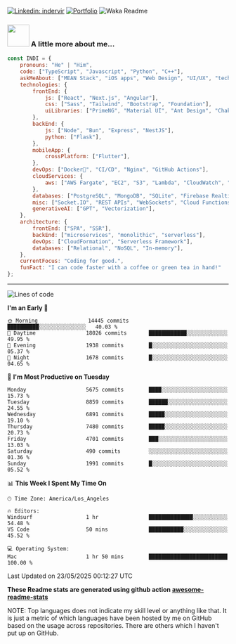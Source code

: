 

[![Linkedin: indervir](https://img.shields.io/badge/-Indervir%20Singh-blue?style=flat-square&logo=Linkedin&logoColor=white&link=https://www.linkedin.com/in/indervir-singh/)](https://www.linkedin.com/in/indervir-singh/)
[![Portfolio](https://img.shields.io/badge/Developer%20Portfolio-46a2f1.svg?&style=flat-square&logo=Google-Chrome&logoColor=white&link=https://www.softwareindi.com/)](https://www.softwareindi.com)
![Waka Readme](https://github.com/indervirsingh/indervirsingh/workflows/Waka%20Readme/badge.svg)

<!-- ### 📫 Like to meet me?

Pick a slot if you'd like to meet me and chat about anything you are passionate about - but make sure to describe the agenda

<a href="https://calendly.com/anmol098/30min" target="_blank"><img width="498" alt="meet_link" src="https://user-images.githubusercontent.com/15426564/144297439-f530f383-e73e-41e0-9914-a9b7d3f432e5.png"></a>

👇 Hit in your console or terminal to connect with me.

```bash
npx anmol
```
**👆 This command line tool can be found at [npx anmol](https://github.com/anmol098/npx_card)** -->

### <img src="https://media.giphy.com/media/VgCDAzcKvsR6OM0uWg/giphy.gif" width="50"> A little more about me...  

```javascript
const INDI = {
    pronouns: "He" | "Him",
    code: ["TypeScript", "Javascript", "Python", "C++"],
    askMeAbout: ["MEAN Stack", "iOS apps", "Web Design", "UI/UX", "tech trends"],
    technologies: {
        frontEnd: {
            js: ["React", "Next.js", "Angular"],
            css: ["Sass", "Tailwind", "Bootstrap", "Foundation"],
            uiLibraries: ["PrimeNG", "Material UI", "Ant Design", "Chakra UI"],
        },
        backEnd: {
            js: ["Node", "Bun", "Express", "NestJS"],
            python: ["Flask"],
        },
        mobileApp: {
            crossPlatform: ["Flutter"],
        },
        devOps: ["Docker🐳", "CI/CD", "Nginx", "GitHub Actions"],
        cloudServices: {
            aws: ["AWS Fargate", "EC2", "S3", "Lambda", "CloudWatch", "RDS"],
        },
        databases: ["PostgreSQL", "MongoDB", "SQLite", "Firebase Realtime DB", "redis"],
        misc: ["Socket.IO", "REST APIs", "WebSockets", "Cloud Functions"],
        generativeAI: ["GPT", "Vectorization"],
    },
    architecture: {
        frontEnd: ["SPA", "SSR"],
        backEnd: ["microservices", "monolithic", "serverless"],
        devOps: ["CloudFormation", "Serverless Framework"],
        databases: ["Relational", "NoSQL", "In-memory"],
    },
    currentFocus: "Coding for good.",
    funFact: "I can code faster with a coffee or green tea in hand!"
};
```


---
<!--START_SECTION:waka-->
![Lines of code](https://img.shields.io/badge/From%20Hello%20World%20I%27ve%20Written-86.2%20million%20lines%20of%20code-blue)

**I'm an Early 🐤** 

```text
🌞 Morning                14445 commits       ██████████░░░░░░░░░░░░░░░   40.03 % 
🌆 Daytime                18026 commits       ████████████░░░░░░░░░░░░░   49.95 % 
🌃 Evening                1938 commits        █░░░░░░░░░░░░░░░░░░░░░░░░   05.37 % 
🌙 Night                  1678 commits        █░░░░░░░░░░░░░░░░░░░░░░░░   04.65 % 
```
📅 **I'm Most Productive on Tuesday** 

```text
Monday                   5675 commits        ████░░░░░░░░░░░░░░░░░░░░░   15.73 % 
Tuesday                  8859 commits        ██████░░░░░░░░░░░░░░░░░░░   24.55 % 
Wednesday                6891 commits        █████░░░░░░░░░░░░░░░░░░░░   19.10 % 
Thursday                 7480 commits        █████░░░░░░░░░░░░░░░░░░░░   20.73 % 
Friday                   4701 commits        ███░░░░░░░░░░░░░░░░░░░░░░   13.03 % 
Saturday                 490 commits         ░░░░░░░░░░░░░░░░░░░░░░░░░   01.36 % 
Sunday                   1991 commits        █░░░░░░░░░░░░░░░░░░░░░░░░   05.52 % 
```


📊 **This Week I Spent My Time On** 

```text
🕑︎ Time Zone: America/Los_Angeles

🔥 Editors: 
Windsurf                 1 hr                ██████████████░░░░░░░░░░░   54.48 % 
VS Code                  50 mins             ███████████░░░░░░░░░░░░░░   45.52 % 

💻 Operating System: 
Mac                      1 hr 50 mins        █████████████████████████   100.00 % 
```


 Last Updated on 23/05/2025 00:12:27 UTC
<!--END_SECTION:waka-->

**These Readme stats are generated using github action [awesome-readme-stats](https://github.com/anmol098/waka-readme-stats)**

NOTE: Top languages does not indicate my skill level or anything like that. It is just a metric of which languages have been hosted by me on GitHub based on the usage across repositories. There are others which I haven't put up on GitHub.
